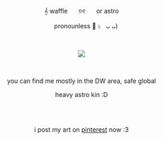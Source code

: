 <p align="center">
𝄞​​ waffle ⠀⠀୭୧ ⠀⠀or astro 
</p>

<p align="center">
    ⠀⠀pronounless 🪽​ ১ㅤᴗ ᴗ)
   </p>
   
  ⠀⠀⠀ ⠀⠀ ⠀  ⠀⠀⠀ ⠀⠀ ⠀ ⠀⠀⠀      <p align="center">
  ![](https://komarev.com/ghpvc/?username=cupidtear&color=DD8282&style=flat&label=fossils)
</p>  ⠀

<p align="center">
you can find me mostly in the DW area, safe global
</p>

<p align="center">
   heavy astro kin :D
</p>

 ⠀⠀⠀<p align="center">  
i post my art on [pinterest](https://pin.it/55tpWfwrB) now :3
 </p>                                        ⠀⠀ ⠀⠀ ⠀  ⠀⠀⠀ ⠀⠀ ⠀ ⠀⠀⠀      


